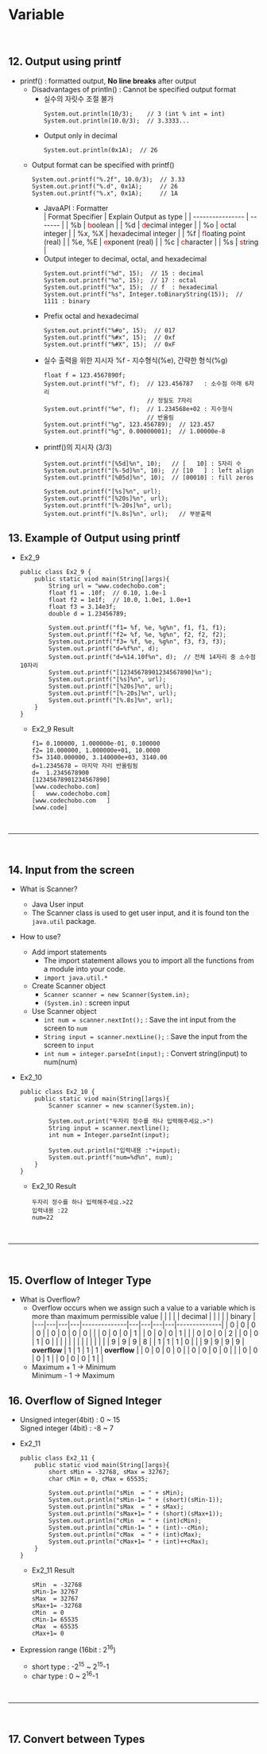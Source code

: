 # **Variable**
  
<br>

## 12. Output using printf
- printf() : formatted output, **No line breaks** after output
  - Disadvantages of println() : Cannot be specified output format
    - 실수의 자릿수 조절 불가
      ```
      System.out.println(10/3);    // 3 (int % int = int)
      System.out.println(10.0/3);  // 3.3333...
      ```
    - Output only in decimal
      ```
      System.out.println(0x1A);  // 26
      ```  
  - Output format can be specified with printf()
    ```
    System.out.printf("%.2f", 10.0/3);  // 3.33
    System.out.printf("%.d", 0x1A);     // 26
    System.out.printf("%.x", 0x1A);     // 1A
    ```
    - JavaAPI : Formatter  
      | Format Specifier | Explain Output as type |
      | ---------------- | ------- |
      | %b               | <span style='color:red'>b</span>oolean |
      | %d               | <span style='color:red'>d</span>ecimal integer |
      | %o               | <span style='color:red'>o</span>ctal integer |
      | %x, %X           | he<span style='color:red'>x</span>adecimal integer  |
      | %f               | <span style='color:red'>f</span>loating point (real) |
      | %e, %E           | <span style='color:red'>e</span>xponent (real) | 
      | %c               | <span style='color:red'>c</span>haracter | 
      | %s               | <span style='color:red'>s</span>tring |
    - Output integer to decimal, octal, and hexadecimal
      ```
      System.out.printf("%d", 15);  // 15 : decimal
      System.out.printf("%o", 15);  // 17 : octal
      System.out.printf("%x", 15);  // f  : hexadecimal
      System.out.printf("%s", Integer.toBinaryString(15));  // 1111 : binary
      ```
    - Prefix octal and hexadecimal
      ```
      System.out.printf("%#o", 15);  // 017 
      System.out.printf("%#x", 15);  // 0xf 
      System.out.printf("%#X", 15);  // 0xF
      ```
    - 실수 출력을 위한 지시자 %f - 지수형식(%e), 간략한 형식(%g)
      ```
      float f = 123.4567890f;
      System.out.printf("%f", f);  // 123.456787   : 소수점 아래 6자리
                                   // 정밀도 7자리
      System.out.printf("%e", f);  // 1.234568e+02 : 지수형식
                                   // 반올림
      System.out.printf("%g", 123.456789);  // 123.457
      System.out.printf("%g", 0.00000001);  // 1.00000e-8
      ```
    - printf()의 지시자 (3/3)
      ```
      System.out.printf("[%5d]%n", 10);   // [   10] : 5자리 수
      System.out.printf("[%-5d]%n", 10);  // [10   ] : left align
      System.out.printf("[%05d]%n", 10);  // [00010] : fill zeros

      System.out.printf("[%s]%n", url);
      System.out.printf("[%20s]%n", url);
      System.out.printf("[%-20s]%n", url);
      System.out.printf("[%.8s]%n", url);   // 부분출력
      ```

## 13. Example of Output using printf
- Ex2_9
    ```
    public class Ex2_9 {
        public static viod main(String[]args){
            String url = "www.codechobo.com";
            float f1 = .10f;  // 0.10, 1.0e-1
            float f2 = 1e1f;  // 10.0, 1.0e1, 1.0e+1
            float f3 = 3.14e3f;
            double d = 1.23456789;

            System.out.printf("f1= %f, %e, %g%n", f1, f1, f1);
            System.out.printf("f2= %f, %e, %g%n", f2, f2, f2);
            System.out.printf("f3= %f, %e, %g%n", f3, f3, f3);
            System.out.printf("d=%f%n", d);
            System.out.printf("d=%14.10f%n", d);  // 전체 14자리 중 소수점 10자리
            System.out.printf("[12345678901234567890]%n");
            System.out.printf("[%s]%n", url);
            System.out.printf("[%20s]%n", url);
            System.out.printf("[%-20s]%n", url);  
            System.out.printf("[%.8s]%n", url);   
        }
    }
    ```

  - Ex2_9 Result
    ```
    f1= 0.100000, 1.000000e-01, 0.100000
    f2= 10.000000, 1.000000e+01, 10.0000
    f3= 3140.000000, 3.140000e+03, 3140.00
    d=1.2345678 ← 마지막 자리 반올림됨
    d=  1.2345678900
    [12345678901234567890]
    [www.codechobo.com]
    [   www.codechobo.com]
    [www.codechobo.com   ]
    [www.code]
    ```


<br>
<hr>
<br>

## 14. Input from the screen
- What is Scanner?
  - Java User input
  - The Scanner class is used to get user input, and it is found ton the ```java.util``` package.
- How to use?
  - Add import statements
    - The import statement allows you to import all the functions from a module into your code.
    - ```import java.util.*```
  - Create Scanner object
    - ```Scanner scanner = new Scanner(System.in);```
    - ```(System.in)``` : screen input
  - Use Scanner object
    - ```int num = scanner.nextInt();``` : Save the int input from the screen to ```num```
    - ```String input = scanner.nextLine();``` : Save the input from the screen to ```input```
    - ```int num = integer.parseInt(input);``` : Convert string(input) to num(num)
- Ex2_10
  ```
  public class Ex2_10 {
      public static viod main(String[]args){
          Scanner scanner = new scanner(System.in);

          System.out.print("두자리 정수를 하나 입력해주세요.>")
          String input = scanner.nextline();
          int num = Integer.parseInt(input);

          System.out.println("입력내용 :"+input);
          System.out.printf("num=%d%n", num);   
      }
  }
  ```

  - Ex2_10 Result
    ```
    두자리 정수를 하나 입력해주세요.>22
    입력내용 :22
    num=22
    ```
 
<br>
<hr>
<br>

## 15. Overflow of Integer Type
- What is Overflow?
  - Overflow occurs when we assign such a value to a variable which is more than maximum permissible value
    |   |   |   |   | decimal      |   |   |   |   | binary       |
    |---|---|---|---|--------------|---|---|---|---|--------------|
    | 0 | 0 | 0 | 0 |              | 0 | 0 | 0 | 0 |              |
    | 0 | 0 | 0 | 1 |              | 0 | 0 | 0 | 1 |              |
    | 0 | 0 | 0 | 2 |              | 0 | 0 | 1 | 0 |              |
    |  |  |  |  |  |  |  |  |  |  |
    | 9 | 9 | 9 | 8 |              | 1 | 1 | 1 | 0 |              |
    | 9 | 9 | 9 | 9 | **overflow** | 1 | 1 | 1 | 1 | **overflow** |
    | 0 | 0 | 0 | 0 |              | 0 | 0 | 0 | 0 |              |
    | 0 | 0 | 0 | 1 |              | 0 | 0 | 0 | 1 |              |
  - Maximum + 1 → Minimum  
    Minimum - 1 → Maximum  

## 16. Overflow of Signed Integer
- Unsigned integer(4bit) : 0 ~ 15  
  Signed integer  (4bit) : -8 ~ 7

- Ex2_11
  ```
  public class Ex2_11 {
      public static viod main(String[]args){
          short sMin = -32768, sMax = 32767;
          char cMin = 0, cMax = 65535;

          System.out.println("sMin  = " + sMin);
          System.out.println("sMin-1= " + (short)(sMin-1));
          System.out.println("sMax  = " + sMax);
          System.out.println("sMax+1= " + (short)(sMax+1));
          System.out.println("cMin  = " + (int)cMin);
          System.out.println("cMin-1= " + (int)--cMin);
          System.out.println("cMax  = " + (int)cMax);
          System.out.println("cMax+1= " + (int)++cMax);   
      }
  }
  ```

  - Ex2_11 Result
    ```
    sMin  = -32768
    sMin-1= 32767
    sMax  = 32767
    sMax+1= -32768
    cMin  = 0
    cMin-1= 65535
    cMax  = 65535
    cMax+1= 0
    ```
- Expression range (16bit : 2<sup>16</sup>)
  - short type : -2<sup>15</sup> ~ 2<sup>15</sup>-1
  - char  type : 0 ~ 2<sup>16</sup>-1
<br>
<hr>
<br>

## 17. Convert between Types
